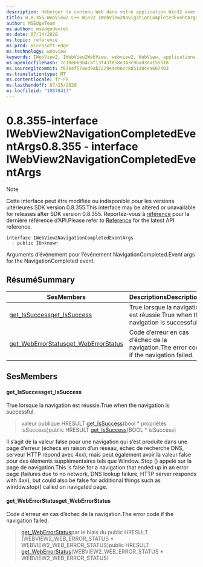 ```yaml
---
description: Héberger le contenu Web dans votre application Win32 avec le contrôle Microsoft Edge WebView2
title: 0.8.355-WebView2 C++ Win32 IWebView2NavigationCompletedEventArgs
author: MSEdgeTeam
ms.author: msedgedevrel
ms.date: 07/14/2020
ms.topic: reference
ms.prod: microsoft-edge
ms.technology: webview
keywords: IWebView2, IWebView2WebView, webview2, WebView, applications Win32, Win32, Edge
ms.openlocfilehash: 7c10e669b4caf13f43f858e343c9bad3da155518
ms.sourcegitcommit: f6764f57aed9ab7229e4eb6cc8851d0cea667403
ms.translationtype: MT
ms.contentlocale: fr-FR
ms.lasthandoff: 07/15/2020
ms.locfileid: "10878413"
---
```

# <span data-ttu-id="4c0ba-104">0.8.355-interface IWebView2NavigationCompletedEventArgs</span><span class="sxs-lookup"><span data-stu-id="4c0ba-104">0.8.355 - interface IWebView2NavigationCompletedEventArgs</span></span> 

> [!NOTE]
> <span data-ttu-id="4c0ba-105">Cette interface peut être modifiée ou indisponible pour les versions ultérieures SDK version 0.8.355.</span><span class="sxs-lookup"><span data-stu-id="4c0ba-105">This interface may be altered or unavailable for releases after SDK version 0.8.355.</span></span> <span data-ttu-id="4c0ba-106">Reportez-vous à [référence](../../../webview2-api-reference.md) pour la dernière référence d’API.</span><span class="sxs-lookup"><span data-stu-id="4c0ba-106">Please refer to [Reference](../../../webview2-api-reference.md) for the latest API reference.</span></span>

```
interface IWebView2NavigationCompletedEventArgs
  : public IUnknown
```

<span data-ttu-id="4c0ba-107">Arguments d’événement pour l’événement NavigationCompleted.</span><span class="sxs-lookup"><span data-stu-id="4c0ba-107">Event args for the NavigationCompleted event.</span></span>

## <span data-ttu-id="4c0ba-108">Résumé</span><span class="sxs-lookup"><span data-stu-id="4c0ba-108">Summary</span></span>

 <span data-ttu-id="4c0ba-109">Ses</span><span class="sxs-lookup"><span data-stu-id="4c0ba-109">Members</span></span>                        | <span data-ttu-id="4c0ba-110">Descriptions</span><span class="sxs-lookup"><span data-stu-id="4c0ba-110">Descriptions</span></span>
--------------------------------|---------------------------------------------
[<span data-ttu-id="4c0ba-111">get_IsSuccess</span><span class="sxs-lookup"><span data-stu-id="4c0ba-111">get_IsSuccess</span></span>](#get_issuccess) | <span data-ttu-id="4c0ba-112">True lorsque la navigation est réussie.</span><span class="sxs-lookup"><span data-stu-id="4c0ba-112">True when the navigation is successful.</span></span>
[<span data-ttu-id="4c0ba-113">get_WebErrorStatus</span><span class="sxs-lookup"><span data-stu-id="4c0ba-113">get_WebErrorStatus</span></span>](#get_weberrorstatus) | <span data-ttu-id="4c0ba-114">Code d’erreur en cas d’échec de la navigation.</span><span class="sxs-lookup"><span data-stu-id="4c0ba-114">The error code if the navigation failed.</span></span>

## <span data-ttu-id="4c0ba-115">Ses</span><span class="sxs-lookup"><span data-stu-id="4c0ba-115">Members</span></span>

#### <span data-ttu-id="4c0ba-116">get_IsSuccess</span><span class="sxs-lookup"><span data-stu-id="4c0ba-116">get_IsSuccess</span></span> 

<span data-ttu-id="4c0ba-117">True lorsque la navigation est réussie.</span><span class="sxs-lookup"><span data-stu-id="4c0ba-117">True when the navigation is successful.</span></span>

> <span data-ttu-id="4c0ba-118">valeur publique HRESULT [get_IsSuccess](#get_issuccess)(bool \* propriétés IsSuccess)</span><span class="sxs-lookup"><span data-stu-id="4c0ba-118">public HRESULT [get_IsSuccess](#get_issuccess)(BOOL \* isSuccess)</span></span>

<span data-ttu-id="4c0ba-119">Il s’agit de la valeur false pour une navigation qui s’est produite dans une page d’erreur (échecs en raison d’un réseau, échec de recherche DNS, serveur HTTP répond avec 4xx), mais peut également avoir la valeur false pour des éléments supplémentaires tels que Window. Stop () appelé sur la page de navigation.</span><span class="sxs-lookup"><span data-stu-id="4c0ba-119">This is false for a navigation that ended up in an error page (failures due to no network, DNS lookup failure, HTTP server responds with 4xx), but could also be false for additional things such as window.stop() called on navigated page.</span></span>

#### <span data-ttu-id="4c0ba-120">get_WebErrorStatus</span><span class="sxs-lookup"><span data-stu-id="4c0ba-120">get_WebErrorStatus</span></span> 

<span data-ttu-id="4c0ba-121">Code d’erreur en cas d’échec de la navigation.</span><span class="sxs-lookup"><span data-stu-id="4c0ba-121">The error code if the navigation failed.</span></span>

> <span data-ttu-id="4c0ba-122">[get_WebErrorStatus](#get_weberrorstatus)par le biais du public HRESULT (WEBVIEW2_WEB_ERROR_STATUS \* WEBVIEW2_WEB_ERROR_STATUS)</span><span class="sxs-lookup"><span data-stu-id="4c0ba-122">public HRESULT [get_WebErrorStatus](#get_weberrorstatus)(WEBVIEW2_WEB_ERROR_STATUS \* WEBVIEW2_WEB_ERROR_STATUS)</span></span>

